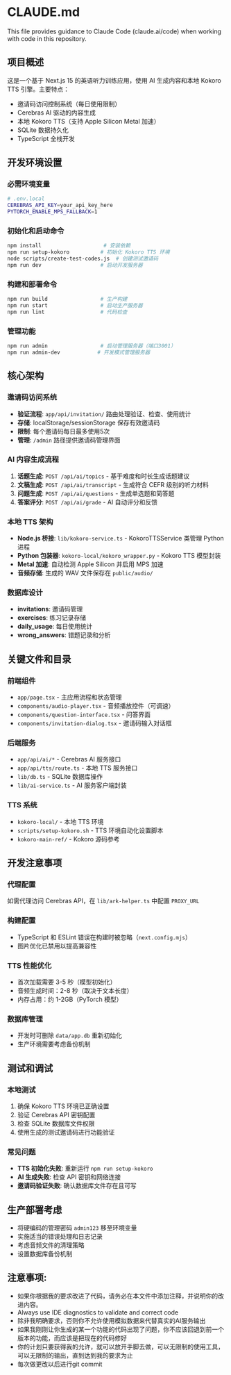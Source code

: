 # CLAUDE.md

This file provides guidance to Claude Code (claude.ai/code) when working with code in this repository.

## 项目概述

这是一个基于 Next.js 15 的英语听力训练应用，使用 AI 生成内容和本地 Kokoro TTS 引擎。主要特点：
- 邀请码访问控制系统（每日使用限制）
- Cerebras AI 驱动的内容生成
- 本地 Kokoro TTS（支持 Apple Silicon Metal 加速）  
- SQLite 数据持久化
- TypeScript 全栈开发

## 开发环境设置

### 必需环境变量
```bash
# .env.local 
CEREBRAS_API_KEY=your_api_key_here
PYTORCH_ENABLE_MPS_FALLBACK=1
```

### 初始化和启动命令
```bash
npm install                    # 安装依赖
npm run setup-kokoro          # 初始化 Kokoro TTS 环境
node scripts/create-test-codes.js  # 创建测试邀请码
npm run dev                   # 启动开发服务器
```

### 构建和部署命令
```bash
npm run build                 # 生产构建
npm run start                 # 启动生产服务器  
npm run lint                  # 代码检查
```

### 管理功能
```bash
npm run admin                 # 启动管理服务器（端口3001）
npm run admin-dev            # 开发模式管理服务器
```

## 核心架构

### 邀请码访问系统
- **验证流程**: `app/api/invitation/` 路由处理验证、检查、使用统计
- **存储**: localStorage/sessionStorage 保存有效邀请码
- **限制**: 每个邀请码每日最多使用5次
- **管理**: `/admin` 路径提供邀请码管理界面

### AI 内容生成流程
1. **话题生成**: `POST /api/ai/topics` - 基于难度和时长生成话题建议
2. **文稿生成**: `POST /api/ai/transcript` - 生成符合 CEFR 级别的听力材料
3. **问题生成**: `POST /api/ai/questions` - 生成单选题和简答题
4. **答案评分**: `POST /api/ai/grade` - AI 自动评分和反馈

### 本地 TTS 架构
- **Node.js 桥接**: `lib/kokoro-service.ts` - KokoroTTSService 类管理 Python 进程
- **Python 包装器**: `kokoro-local/kokoro_wrapper.py` - Kokoro TTS 模型封装
- **Metal 加速**: 自动检测 Apple Silicon 并启用 MPS 加速
- **音频存储**: 生成的 WAV 文件保存在 `public/audio/`

### 数据库设计
- **invitations**: 邀请码管理
- **exercises**: 练习记录存储
- **daily_usage**: 每日使用统计
- **wrong_answers**: 错题记录和分析

## 关键文件和目录

### 前端组件
- `app/page.tsx` - 主应用流程和状态管理
- `components/audio-player.tsx` - 音频播放控件（可调速）
- `components/question-interface.tsx` - 问答界面
- `components/invitation-dialog.tsx` - 邀请码输入对话框

### 后端服务
- `app/api/ai/*` - Cerebras AI 服务接口
- `app/api/tts/route.ts` - 本地 TTS 服务接口
- `lib/db.ts` - SQLite 数据库操作
- `lib/ai-service.ts` - AI 服务客户端封装

### TTS 系统
- `kokoro-local/` - 本地 TTS 环境
- `scripts/setup-kokoro.sh` - TTS 环境自动化设置脚本
- `kokoro-main-ref/` - Kokoro 源码参考

## 开发注意事项

### 代理配置
如需代理访问 Cerebras API，在 `lib/ark-helper.ts` 中配置 `PROXY_URL`

### 构建配置
- TypeScript 和 ESLint 错误在构建时被忽略（`next.config.mjs`）
- 图片优化已禁用以提高兼容性

### TTS 性能优化
- 首次加载需要 3-5 秒（模型初始化）
- 音频生成时间：2-8 秒（取决于文本长度）
- 内存占用：约 1-2GB（PyTorch 模型）

### 数据库管理
- 开发时可删除 `data/app.db` 重新初始化
- 生产环境需要考虑备份机制

## 测试和调试

### 本地测试
1. 确保 Kokoro TTS 环境已正确设置
2. 验证 Cerebras API 密钥配置
3. 检查 SQLite 数据库文件权限
4. 使用生成的测试邀请码进行功能验证

### 常见问题
- **TTS 初始化失败**: 重新运行 `npm run setup-kokoro`
- **AI 生成失败**: 检查 API 密钥和网络连接
- **邀请码验证失败**: 确认数据库文件存在且可写

## 生产部署考虑

- 将硬编码的管理密码 `admin123` 移至环境变量
- 实施适当的错误处理和日志记录
- 考虑音频文件的清理策略
- 设置数据库备份机制

## 注意事项:
- 如果你根据我的要求改进了代码，请务必在本文件中添加注释，并说明你的改进内容。
- Always use IDE diagnostics to validate and correct code
- 除非我明确要求，否则你不允许使用模拟数据来代替真实的AI服务输出
- 如果我刚刚让你生成的某一个功能的代码出现了问题，你不应该回退到前一个版本的功能，而应该是把现在的代码修好
- 你的计划只要获得我的允许，就可以放开手脚去做，可以无限制的使用工具，可以无限制的输出，直到达到我的要求为止
- 每次做更改以后进行git commit